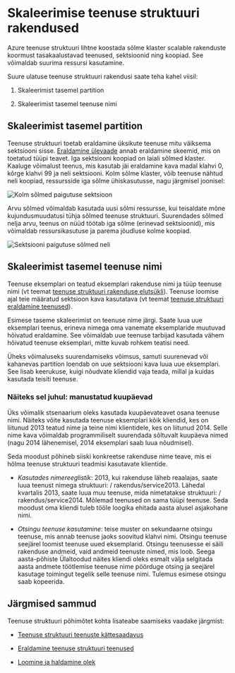<properties
   pageTitle="Teenuse struktuuri teenuste skaleeritavus | Microsoft Azure'i"
   description="Kirjeldab, kuidas mastaapimiseks teenuse struktuuri teenused"
   services="service-fabric"
   documentationCenter=".net"
   authors="appi101"
   manager="timlt"
   editor=""/>

<tags
   ms.service="service-fabric"
   ms.devlang="dotnet"
   ms.topic="article"
   ms.tgt_pltfrm="NA"
   ms.workload="NA"
   ms.date="08/10/2016"
   ms.author="aprameyr"/>

# <a name="scaling-service-fabric-applications"></a>Skaleerimise teenuse struktuuri rakendused
Azure teenuse struktuuri lihtne koostada sõlme klaster scalable rakenduste koormust tasakaalustavad teenused, sektsioonid ning koopiad. See võimaldab suurima ressursi kasutamine.

Suure ulatuse teenuse struktuuri rakendusi saate teha kahel viisil:

1. Skaleerimist tasemel partition

2. Skaleerimist tasemel teenuse nimi

## <a name="scaling-at-the-partition-level"></a>Skaleerimist tasemel partition
Teenuse struktuuri toetab eraldamine üksikute teenuse mitu väiksema sektsiooni sisse. [Eraldamine ülevaade](service-fabric-concepts-partitioning.md) annab eraldamine skeemid, mis on toetatud tüüpi teavet. Iga sektsiooni koopiad on laiali sõlmed klaster. Kaaluge võimalust teenus, mis kasutab jäi eraldamine kava madal klahvi 0, kõrge klahvi 99 ja neli sektsiooni. Kolm sõlme klaster, võib teenuse nähtud neli koopiad, ressursside iga sõlme ühiskasutusse, nagu järgmisel joonisel:

![Kolm sõlmed paigutuse sektsioon](./media/service-fabric-concepts-scalability/layout-three-nodes.png)

Arvu sõlmed võimaldab kasutada uusi sõlmi ressursse, kui teisaldate mõne kujundusmuudatusi tühja sõlmed teenuse struktuuri. Suurendades sõlmed nelja arvu, teenus on nüüd töötab iga sõlme (erinevad sektsioonid), mis võimaldab ressursikasutuse ja parema jõudluse kolme koopiad.

![Sektsiooni paigutuse sõlmed neli](./media/service-fabric-concepts-scalability/layout-four-nodes.png)

## <a name="scaling-at-the-service-name-level"></a>Skaleerimist tasemel teenuse nimi
Teenuse eksemplari on teatud eksemplari rakenduse nimi ja tüüp teenuse nimi (vt teemat [teenuse struktuuri rakenduse elutsükli](service-fabric-application-lifecycle.md)). Teenuse loomise ajal teie määratud sektsioon kava kasutatava (vt teemat [teenuse struktuuri eraldamine teenused](service-fabric-concepts-partitioning.md)).

Esimese taseme skaleerimist on teenuse nime järgi. Saate luua uue eksemplari teenus, erineva nimega oma vanemate eksemplaride muutuvad hõivatud eraldamine. See võimaldab uue teenuse tarbijad kasutada vähem hõivatud teenuse eksemplari, mitte kuvab rohkem teatisi need.

Üheks võimaluseks suurendamiseks võimsus, samuti suurenevad või kahanevas partition loendab on uue sektsiooni kava luua uue eksemplari. See lisab keerukuse, kuigi nõudvate kliendid vaja teada, millal ja kuidas kasutada teisiti teenuse.

### <a name="example-scenario-embedded-dates"></a>Näiteks sel juhul: manustatud kuupäevad
Üks võimalik stsenaarium oleks kasutada kuupäevateavet osana teenuse nimi. Näiteks võite kasutada teenuse eksemplari kõik kliendid, kes on liitunud 2013 teatud nime ja teine nimi klientidele, kes on liitunud 2014. Selle nime kava võimaldab programmiliselt suurendada sõltuvalt kuupäeva nimed (nagu 2014 lähenemisel, 2014 eksemplari saab luua nõudmisel).

Seda moodust põhineb siiski konkreetse rakenduse nime teave, mis ei hõlma teenuse struktuuri teadmisi kasutavate klientide.

- *Kasutades nimereeglistik*: 2013, kui rakenduse läheb reaalajas, saate luua teenust nimega struktuuri: / rakendus/service2013. Lähedal kvartalis 2013, saate luua muu teenuse, mida nimetatakse struktuuri: / rakendus/service2014. Mõlemad teenused on sama tüüpi teenuse. Seda moodust oma kliendi tuleb tööle loogika ehitada aasta alusel asjakohane nimi.

- *Otsingu teenuse kasutamine*: teise muster on sekundaarne otsingu teenuse, mis annab teenuse jaoks soovitud klahvi nimi. Otsingu teenuse seejärel loomist teenuse uued eksemplarid. Otsingu teenusesse ei säili rakenduse andmeid, vaid andmeid teenuste nimed, mis loob. Seega aasta-põhiste Ülaltoodud näites kliendi oleks esmalt välja selgitada aasta andmete töötlemise teenuse nime pöörduge otsing ja seejärel kasutage toimingut tegelik selle teenuse nimi. Tulemus esimese otsingu saab kopeerida.

## <a name="next-steps"></a>Järgmised sammud

Teenuse struktuuri põhimõtet kohta lisateabe saamiseks vaadake järgmist:

- [Teenuse struktuuri teenuste kättesaadavus](service-fabric-availability-services.md)

- [Eraldamine teenuse struktuuri teenused](service-fabric-concepts-partitioning.md)

- [Loomine ja haldamine olek](service-fabric-concepts-state.md)

